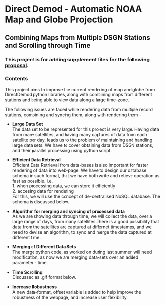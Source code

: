Direct Demod - Automatic NOAA Map and Globe Projection
======================================================

Combining Maps from Multiple DSGN Stations and Scrolling through Time
---------------------------------------------------------------------

### This project is for adding supplement files for the following [proposal](https://docs.google.com/document/d/1dH36BWyLU2bjtMudt8bBVoROjMZty47-XSv6j485FmY/edit?usp=sharing).

### Contents

This project aims to improve the current rendering of map and globe from DirectDemod python libraries, along with combining maps from different stations and being able to view data along a large time-zone.

The following issues are faced while rendering data from multiple record stations, combining and syncing them, along with rendering them -

*   **Large Data Set**  
    The data set to be represented for this project is very large. Having data from many satellites, and having many captures of data from each satellite per day, leads us to the problem of maintaining and handling large data sets. We have to cover obtaining data from DSGN stations, and their parallel processing using python script.
  
*   **Efficient Data Retrieval**  
    Efficient Data Retrieval from data-bases is also important for faster rendering of data into web-page. We have to design our database schema in such format, that we have both write and retieve operation as fast as possible, i.e.  
    1\. when processing data, we can store it efficiently  
    2\. accesing data for rendering  
    For this, we will use the concept of de-centralised NoSQL database. The schema is discussed below.
  
*   **Algorithm for merging and syncing of processed data**  
    As we are showing data through time, we will collect the data, over a large range of days, from many satellites.There is a good possibility that data from the satellites are captured at differnet timestamps, and we need to devise an algorithm, to sync and merge the data captured at different time.
  
*   **Merging of Different Data Sets**  
    The merge python code, as worked on during last summer, will need modification, as now we are merging data-sets over an added parameter - time.
  
*   **Time Scrolling**  
    Discussed as .gif format below.
  
*   **Increase Robustness**  
    A new data-format, offset variable is added to help improve the robustness of the webpage, and increase user flexibility.